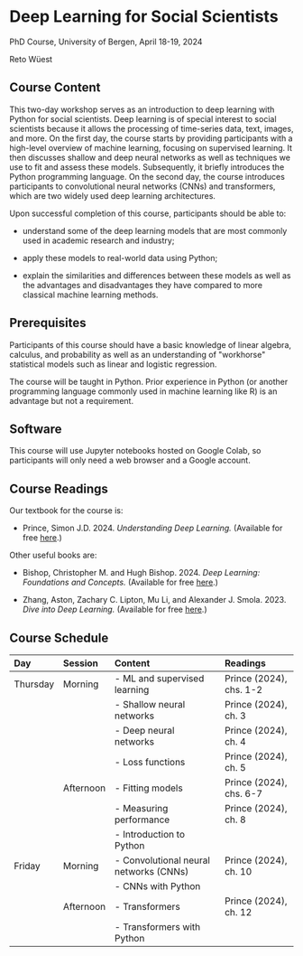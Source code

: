 # Deep Learning for Social Scientists
PhD Course, University of Bergen, April 18-19, 2024

Reto Wüest

## Course Content

This two-day workshop serves as an introduction to deep learning with Python for social scientists. Deep learning is of special interest to social scientists because it allows the processing of time-series data, text, images, and more. On the first day, the course starts by providing participants with a high-level overview of machine learning, focusing on supervised learning. It then discusses shallow and deep neural networks as well as techniques we use to fit and assess these models. Subsequently, it briefly introduces the Python programming language. On the second day, the course introduces participants to convolutional neural networks (CNNs) and transformers, which are two widely used deep learning architectures.

Upon successful completion of this course, participants should be able to:

- understand some of the deep learning models that are most commonly used in academic research and industry;

- apply these models to real-world data using Python;

- explain the similarities and differences between these models as well as the advantages and disadvantages they have compared to more classical machine learning methods.

## Prerequisites

Participants of this course should have a basic knowledge of linear algebra, calculus, and probability as well as an understanding of "workhorse" statistical models such as linear and logistic regression.

The course will be taught in Python. Prior experience in Python (or another programming language commonly used in machine learning like R) is an advantage but not a requirement.

## Software

This course will use Jupyter notebooks hosted on Google Colab, so participants will only need a web browser and a Google account.

## Course Readings

Our textbook for the course is:

- Prince, Simon J.D. 2024. *Understanding Deep Learning.* (Available for free [here](https://udlbook.github.io/udlbook/).)

Other useful books are:

- Bishop, Christopher M. and Hugh Bishop. 2024. *Deep Learning: Foundations and Concepts.* (Available for free [here](https://www.bishopbook.com/).)

- Zhang, Aston, Zachary C. Lipton, Mu Li, and Alexander J. Smola. 2023. *Dive into Deep Learning.* (Available for free [here](https://d2l.ai/).)

## Course Schedule

| **Day**   | **Session**     | **Content**                             | **Readings**            |
| :-------- | :-------------- | :-------------------------------------- | :---------------------- |
| Thursday  | Morning         | - ML and supervised learning            | Prince (2024), chs. 1-2 |
|           |                 | - Shallow neural networks               | Prince (2024), ch. 3    |
|           |                 | - Deep neural networks                  | Prince (2024), ch. 4    |
|           |                 | - Loss functions                        | Prince (2024), ch. 5    |
|           | Afternoon       | - Fitting models                        | Prince (2024), chs. 6-7 |
|           |                 | - Measuring performance                 | Prince (2024), ch. 8    |
|           |                 | - Introduction to Python                |                         |
| Friday    | Morning         | - Convolutional neural networks (CNNs)  | Prince (2024), ch. 10   |
|           |                 | - CNNs with Python                      |                         |
|           | Afternoon       | - Transformers                          | Prince (2024), ch. 12   |
|           |                 | - Transformers with Python              |                         |

